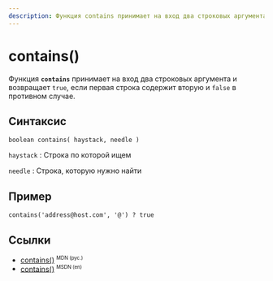 ```yaml
---
description: Функция contains принимает на вход два строковых аргумента и возвращает true, если первая строка содержит вторую и false в противном случае
---
```


# contains()

Функция **`contains`** принимает на вход два строковых аргумента и возвращает `true`, если первая строка содержит вторую и `false` в противном случае.

## Синтаксис

```
boolean contains( haystack, needle )
```

`haystack`
: Строка по которой ищем

`needle`
: Строка, которую нужно найти

## Пример

```
contains('address@host.com', '@') ? true
```

## Ссылки

- [contains()](https://developer.mozilla.org/en-US/docs/Web/XPath/Functions/contains) <sup><small>MDN (рус.)</small></sup>
- [contains()](<https://docs.microsoft.com/en-us/previous-versions/dotnet/netframework-4.0/ms256195(v%3dvs.100)>) <sup><small>MSDN (en)</small></sup>
